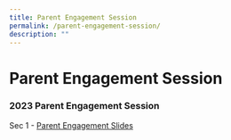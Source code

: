```yaml
---
title: Parent Engagement Session
permalink: /parent-engagement-session/
description: ""
---
```

Parent Engagement Session
=========================

### **2023 Parent Engagement Session**

Sec 1 - [Parent Engagement Slides ](/files/Parent-Engagement-Deck_07-Jan-2023.pdf)